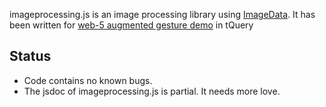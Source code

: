 imageprocessing.js is an image processing library
using [ImageData](https://developer.mozilla.org/en/DOM/ImageData).
It has been written
for [web-5 augmented gesture demo](https://plus.google.com/102848659911729905069/posts/SGgoCSeEdCE) in tQuery

## Status
* Code contains no known bugs.
* The jsdoc of imageprocessing.js is partial. It needs more love.



